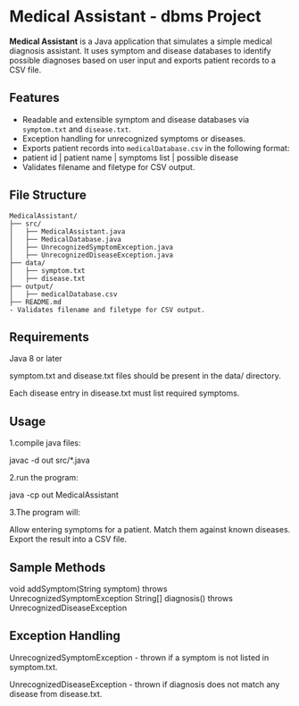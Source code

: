 # Medical Assistant - dbms Project

**Medical Assistant** is a Java application that simulates a simple medical diagnosis assistant. It uses symptom and disease databases to identify possible diagnoses based on user input and exports patient records to a CSV file.

## Features

- Readable and extensible symptom and disease databases via `symptom.txt` and `disease.txt`.
- Exception handling for unrecognized symptoms or diseases.
- Exports patient records into `medicalDatabase.csv` in the following format:
- patient id | patient name | symptoms list | possible disease
- Validates filename and filetype for CSV output.

## File Structure

```plaintext
MedicalAssistant/
├── src/
│   ├── MedicalAssistant.java
│   ├── MedicalDatabase.java
│   ├── UnrecognizedSymptomException.java
│   ├── UnrecognizedDiseaseException.java
├── data/
│   ├── symptom.txt
│   ├── disease.txt
├── output/
│   ├── medicalDatabase.csv
├── README.md
- Validates filename and filetype for CSV output.

```


## Requirements

Java 8 or later

symptom.txt and disease.txt files should be present in the data/ directory.

Each disease entry in disease.txt must list required symptoms.


## Usage
1.compile java files:

javac -d out src/*.java

2.run the program:

java -cp out MedicalAssistant

3.The program will:

Allow entering symptoms for a patient.
Match them against known diseases.
Export the result into a CSV file.

## Sample Methods
void addSymptom(String symptom) throws UnrecognizedSymptomException
String[] diagnosis() throws UnrecognizedDiseaseException


## Exception Handling
UnrecognizedSymptomException - thrown if a symptom is not listed in symptom.txt.

UnrecognizedDiseaseException - thrown if diagnosis does not match any disease from disease.txt.
